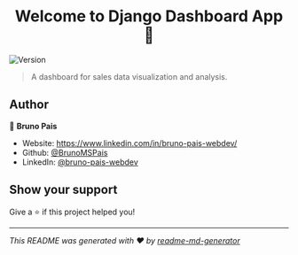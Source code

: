 <h1 align="center">Welcome to Django Dashboard App 👋</h1>
<p>
  <img alt="Version" src="https://img.shields.io/badge/version-1-blue.svg?cacheSeconds=2592000" />
</p>

> A dashboard for sales data visualization and analysis.

## Author

👤 **Bruno Pais**

* Website: https://www.linkedin.com/in/bruno-pais-webdev/
* Github: [@BrunoMSPais](https://github.com/BrunoMSPais)
* LinkedIn: [@bruno-pais-webdev](https://linkedin.com/in/bruno-pais-webdev)

## Show your support

Give a ⭐️ if this project helped you!

***
_This README was generated with ❤️ by [readme-md-generator](https://github.com/kefranabg/readme-md-generator)_